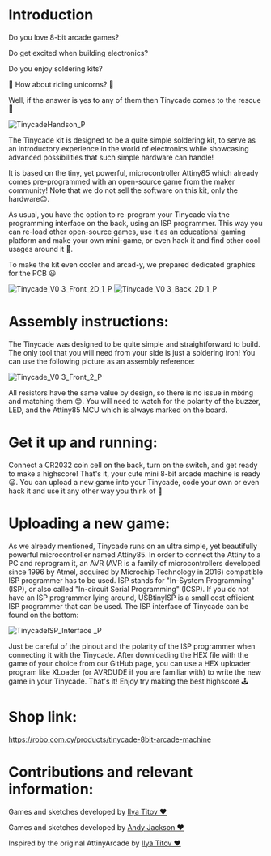 # Introduction
Do you love 8-bit arcade games?

Do get excited when building electronics?

Do you enjoy soldering kits?

🤷 How about riding unicorns? 🤷

Well, if the answer is yes to any of them then Tinycade comes to the rescue 🚀 

![TinycadeHandson_P](https://user-images.githubusercontent.com/90136800/179738511-d3f68d56-4e3e-4ab1-9bc8-85a18d2713f8.png)

The Tinycade kit is designed to be a quite simple soldering kit, to serve as an introductory experience in the world of electronics while showcasing advanced possibilities that such simple hardware can handle!

It is based on the tiny, yet powerful, microcontroller Attiny85 which already comes pre-programmed with an open-source game from the maker community! Note that we do not sell the software on this kit, only the hardware😊.

As usual, you have the option to re-program your Tinycade via the programming interface on the back, using an ISP programmer. This way you can re-load other open-source games, use it as an educational gaming platform and make your own mini-game, or even hack it and find other cool usages around it 👾.

To make the kit even cooler and arcad-y, we prepared dedicated graphics for the PCB 😃   

![Tinycade_V0 3_Front_2D_1_P](https://user-images.githubusercontent.com/90136800/179738717-36f54a90-c16d-4f93-a736-e12e768658b7.png)
![Tinycade_V0 3_Back_2D_1_P](https://user-images.githubusercontent.com/90136800/179738757-9863f66d-fe09-404c-b703-194978c32dcd.png)

# Assembly instructions:

The Tinycade was designed to be quite simple and straightforward to build. The only tool that you will need from your side is just a soldering iron! You can use the following picture as an assembly reference:

![Tinycade_V0 3_Front_2_P](https://user-images.githubusercontent.com/90136800/179738860-217ec217-35d1-47de-a483-d932a49fd522.png)

All resistors have the same value by design, so there is no issue in mixing and matching them 😊. You will need to watch for the polarity of the buzzer, LED, and the Attiny85 MCU which is always marked on the board.

# Get it up and running:

Connect a CR2032 coin cell on the back, turn on the switch, and get ready to make a highscore! That's it, your cute mini 8-bit arcade machine is ready😀. You can upload a new game into your Tinycade, code your own or even hack it and use it any other way you think of 🦄

# Uploading a new game:
As we already mentioned, Tinycade runs on an ultra simple, yet beautifully powerful microcontroller named Attiny85. In order to connect the Attiny to a PC and reprogram it, an AVR (AVR is a family of microcontrollers developed since 1996 by Atmel, acquired by Microchip Technology in 2016) compatible ISP programmer has to be used. ISP stands for "In-System Programming" (ISP), or also called "In-circuit Serial Programming" (ICSP). If you do not have an ISP programmer lying around, USBtinyISP is a small cost efficient ISP programmer that can be used. The ISP interface of Tinycade can be found on the bottom:

![TinycadeISP_Interface _P](https://user-images.githubusercontent.com/90136800/179990085-54071509-4de1-40d1-8f7f-830c7c74227d.png)

Just be careful of the pinout and the polarity of the ISP programmer when connecting it with the Tinycade. After downloading the HEX file with the game of your choice from our GitHub page, you can use a HEX uploader program like XLoader (or AVRDUDE if you are familiar with) to write the new game in your Tinycade. That's it! Enjoy try making the best highscore 🕹️ 

# Shop link:
https://robo.com.cy/products/tinycade-8bit-arcade-machine

# Contributions and relevant information:
Games and sketches developed by [Ilya Titov ❤️](https://webboggles.com/)

Games and sketches developed by [Andy Jackson ❤️](https://github.com/andyhighnumber/Attiny-Arduino-Games)

Inspired by the original AttinyArcade by [Ilya Titov ❤️](https://github.com/webboggles/AttinyArcade)
